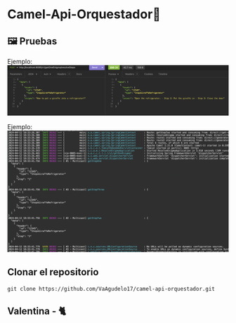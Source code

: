 # Camel-Api-Orquestador🌸

## 🖼 Pruebas

Ejemplo:
![Screenshot](/imagenes/prueba_2.png)

Ejemplo:
![Screenshot](/imagenes/prueba_1.png)

## Clonar el repositorio

```
git clone https://github.com/VaAgudelo17/camel-api-orquestador.git
```

## Valentina - 🐈
